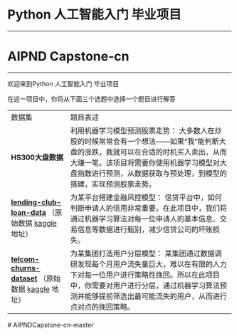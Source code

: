 # Python 人工智能入门 毕业项目
---
# AIPND Capstone-cn
---
欢迎来到Python 人工智能入门 毕业项目

在这一项目中，你将从下面三个选题中选择一个题目进行解答




<table>
    <tr>
        <td>数据集</td><td>题目表述</td>
    </tr>
    <tr>
		<td>
		<strong>HS300大盘数据</strong>
		</td>
		<td>
		利用机器学习模型预测股票走势：
		大多数人在炒股的时候常常会有一个想法——如果“我”能判断大盘的涨跌，我就可以在合适的时机买入卖出，从而大赚一笔。该项目将需要你使用机器学习模型对大盘指数进行预测，从数据获取与预处理，到模型的搭建，实现预测股票走势。
		</td>
    </tr>
    <tr>
		<td>
		<a href="https://s3.cn-north-1.amazonaws.com.cn/static-documents/nd101/AIPND/lending-club-loan-data.zip" rel="nofollow"><strong>lending-club-loan-data</strong></a>
		（原始数据
		<a href="https://www.kaggle.com/wendykan/lending-club-loan-data" rel="nofollow">kaggle</a>
		地址）
		</td>
		<td>
		为某平台搭建金融风控模型：
		信贷平台中，如何判断申请人的信用非常重要。在此项目中，我们将通过机器学习算法对每一位申请人的基本信息、交易信息等数据进行甄别，减少信贷公司的坏账损失。
		</td>
    </tr>
    <tr>
		<td><a href="https://static-documents.s3.cn-north-1.amazonaws.com.cn/telco-customer-churn.zip" rel="nofollow"><strong>telcom-churns-dataset</strong></a>
		（原始数据
		<a href="https://www.kaggle.com/blastchar/telco-customer-churn" rel="nofollow">kaggle</a>
		地址）
		</td>
		<td>
		为某集团打造用户分层模型：
		某集团通过数据调研发现每个月用户流失量巨大，难以在有限的人力下对每一位用户进行策略性挽回。所以在此项目中，你需要对用户进行分层，通过机器学习算法预测并能够提前筛选出最可能流失的用户，从而进行点对点的挽回策略。
		</td>
    </tr>
</table>
# AIPNDCapstone-cn-master
